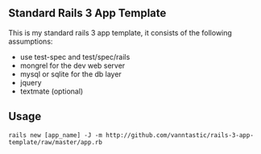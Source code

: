 Standard Rails 3 App Template
-----------------------------

This is my standard rails 3 app template, it consists of the following assumptions:

- use test-spec and test/spec/rails
- mongrel for the dev web server
- mysql or sqlite for the db layer
- jquery
- textmate (optional)

Usage
-----

    rails new [app_name] -J -m http://github.com/vanntastic/rails-3-app-template/raw/master/app.rb